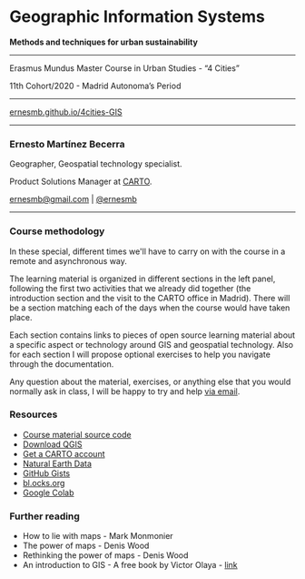 # Geographic Information Systems 
**Methods and techniques for urban sustainability**

---
Erasmus Mundus Master Course in Urban Studies - “4 Cities” 

11th Cohort/2020 - Madrid Autonoma’s Period

---
[ernesmb.github.io/4cities-GIS](https://ernesmb.github.io/4cities-GIS)

---

### Ernesto Martínez Becerra
Geographer, Geospatial technology specialist.

Product Solutions Manager at [CARTO](https://carto.com).

[ernesmb@gmail.com](mailto:ernesmb@gmail.com) | [@ernesmb](https://github.com/ernesmb)

---

### Course methodology

In these special, different times we'll have to carry on with the course in a remote and asynchronous way. 

The learning material is organized in different sections in the left panel, following the first two activities that we already did together (the introduction section and the visit to the CARTO office in Madrid). There will be a section matching each of the days when the course would have taken place.

Each section contains links to pieces of open source learning material about a specific aspect or technology around GIS and geospatial technology. Also for each section I will propose optional exercises to help you navigate through the documentation. 

Any question about the material, exercises, or anything else that you would normally ask in class, I will be happy to try and help [via email](mailto:ernesmb@gmail.com).


### Resources
* [Course material source code](https://github.com/ernesmb/4cities-GIS)
* [Download QGIS](https://qgis.org/es/site/forusers/download.html)
* [Get a CARTO account](https://carto.com/signup)
* [Natural Earth Data](http://www.naturalearthdata.com/)
* [GitHub Gists](https://gist.github.com)
* [bl.ocks.org](https://bl.ocks.org)
* [Google Colab](https://colab.research.google.com/)

### Further reading
* How to lie with maps - Mark Monmonier
* The power of maps - Denis Wood
* Rethinking the power of maps - Denis Wood
* An introduction to GIS - A free book by Victor Olaya - [link](https://volaya.github.io/gis-book/en/index.html)
